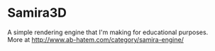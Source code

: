 # Samira3D
A simple rendering engine that I'm making for educational purposes.<br/>
More at http://www.ab-hatem.com/category/samira-engine/
